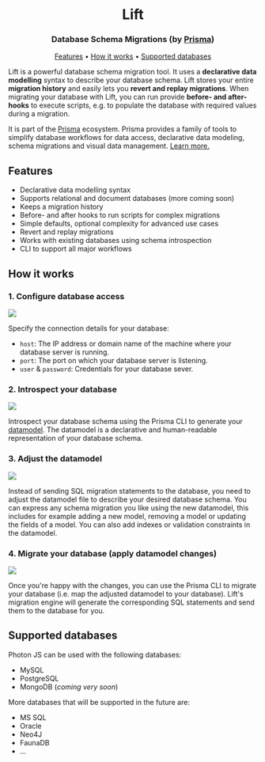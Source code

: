 <p><h1 align="center">Lift</h1></p>
<p><h3 align="center">Database Schema Migrations (by <a href="">Prisma</a>)</h3></p>

<p align="center">
  <a href="#features">Features</a> • <a href="#how-it-works">How it works</a> • <a href="#supported-databases">Supported databases</a> 
</p>


Lift is a powerful database schema migration tool. It uses a **declarative data modelling** syntax to describe your database schema. Lift stores your entire **migration history** and easily lets you **revert and replay migrations**. When migrating your database with Lift, you can run provide **before- and after-hooks** to execute scripts, e.g. to populate the database with required values during a migration.

It is part of the [Prisma]() ecosystem. Prisma provides a family of tools to simplify database workflows for data access, declarative data modeling, schema migrations and visual data management. [Learn more.]()

## Features

- Declarative data modelling syntax
- Supports relational and document databases (more coming soon)
- Keeps a migration history
- Before- and after hooks to run scripts for complex migrations
- Simple defaults, optional complexity for advanced use cases
- Revert and replay migrations
- Works with existing databases using schema introspection
- CLI to support all major workflows

## How it works

### 1. Configure database access

![](https://i.imgur.com/UcN3ENI.png)

Specify the connection details for your database:

- `host`: The IP address or domain name of the machine where your database server is running.
- `port`: The port on which your database server is listening.
- `user` & `password`: Credentials for your database sever.


### 2. Introspect your database

![](https://i.imgur.com/XkRkwdE.png)

Introspect your database schema using the Prisma CLI to generate your [datamodel](). The datamodel is a declarative and human-readable representation of your database schema.

### 3. Adjust the datamodel

![](https://i.imgur.com/ePrrlHP.png)

Instead of sending SQL migration statements to the database, you need to adjust the datamodel file to describe your desired database schema. You can express any schema migration you like using the new datamodel, this includes for example adding a new model, removing a model or updating the fields of a model. You can also add indexes or validation constraints in the datamodel.


### 4. Migrate your database (apply datamodel changes)

![](https://i.imgur.com/L6a5Vqd.png)

Once you're happy with the changes, you can use the Prisma CLI to migrate your database (i.e. map the adjusted datamodel to your database). Lift's migration engine will generate the corresponding SQL statements and send them to the database for you.

## Supported databases

Photon JS can be used with the following databases:

- MySQL
- PostgreSQL
- MongoDB (_coming very soon_)

More databases that will be supported in the future are:

- MS SQL
- Oracle
- Neo4J
- FaunaDB
- ...